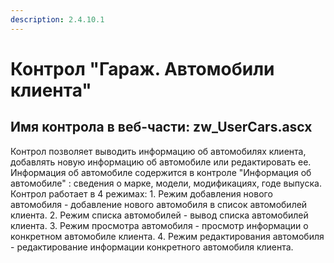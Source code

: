 ```yaml
---
description: 2.4.10.1
---
```


# Контрол "Гараж. Автомобили клиента"

## Имя контрола в веб-части: zw\_UserCars.ascx

Контрол позволяет выводить информацию об автомобилях клиента, добавлять новую информацию об автомобиле или редактировать ее. Информация об автомобиле содержится в контроле "Информация об автомобиле" : сведения о марке, модели, модификациях, годе выпуска. Контрол работает в 4 режимах: 1. Режим добавления нового автомобиля - добавление нового автомобиля в список автомобилей клиента. 2. Режим списка автомобилей - вывод списка автомобилей клиента. 3. Режим просмотра автомобиля - просмотр информации о конкретном автомобиле клиента. 4. Режим редактирования автомобиля - редактирование информации конкретного автомобиля клиента.

